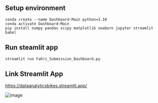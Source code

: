 

## Setup environment

```
conda create --name Dashboard-Main python=3.10
conda activate Dashboard-Main
pip install numpy pandas scipy matplotlib seaborn jupyter streamlit babel
```

## Run steamlit app

```
streamlit run Fahri_Submission_Dashboard.py
```

## Link Streamlit App

https://dataanalyticsbikes.streamlit.app/

![image](https://github.com/FahriPutra00/Dicoding-Dashboard_Bike_Sharing_Dataset_Analysis/assets/77821874/827337e7-6cc7-406c-b17f-3e254bb649f6)

